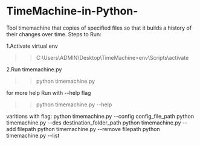 # TimeMachine-in-Python-
Tool timemachine that copies of specified files so that it builds a history of their changes over time.
Steps to Run:

1.Activate virtual env
>>C:\Users\ADMIN\Desktop\TimeMachine>env\Scripts\activate

2.Run timemachine.py
>> python timemachine.py

for more help Run with --help flag
>> python timemachine.py --help

varitions with flag:
python timemachine.py --config config_file_path 
python timemachine.py --des destination_folder_path
python timemachine.py --add filepath
python timemachine.py --remove filepath
python timemachine.py --list
